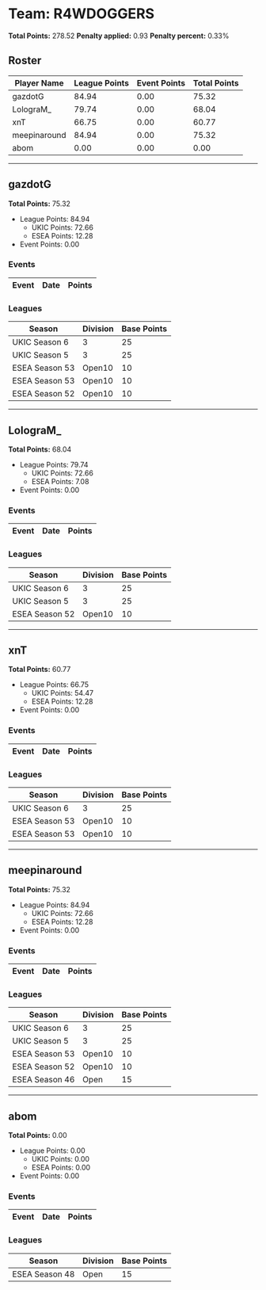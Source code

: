# Team: R4WDOGGERS

**Total Points:** 278.52
**Penalty applied:** 0.93
**Penalty percent:** 0.33%

## Roster
| Player Name | League Points | Event Points | Total Points |
|-------------|--------------|--------------|-------------|
| gazdotG | 84.94 | 0.00 | 75.32 |
| LolograM_ | 79.74 | 0.00 | 68.04 |
| xnT | 66.75 | 0.00 | 60.77 |
| meepinaround | 84.94 | 0.00 | 75.32 |
| abom | 0.00 | 0.00 | 0.00 |

---

## gazdotG

**Total Points:** 75.32

- League Points: 84.94
  - UKIC Points: 72.66
  - ESEA Points: 12.28
- Event Points: 0.00

### Events
| Event | Date | Points |
|-------|------|--------|
### Leagues
| Season | Division | Base Points |
|--------|----------|-------------|
| UKIC Season 6 | 3 | 25 |
| UKIC Season 5 | 3 | 25 |
| ESEA Season 53 | Open10 | 10 |
| ESEA Season 53 | Open10 | 10 |
| ESEA Season 52 | Open10 | 10 |
---

## LolograM_

**Total Points:** 68.04

- League Points: 79.74
  - UKIC Points: 72.66
  - ESEA Points: 7.08
- Event Points: 0.00

### Events
| Event | Date | Points |
|-------|------|--------|
### Leagues
| Season | Division | Base Points |
|--------|----------|-------------|
| UKIC Season 6 | 3 | 25 |
| UKIC Season 5 | 3 | 25 |
| ESEA Season 52 | Open10 | 10 |
---

## xnT

**Total Points:** 60.77

- League Points: 66.75
  - UKIC Points: 54.47
  - ESEA Points: 12.28
- Event Points: 0.00

### Events
| Event | Date | Points |
|-------|------|--------|
### Leagues
| Season | Division | Base Points |
|--------|----------|-------------|
| UKIC Season 6 | 3 | 25 |
| ESEA Season 53 | Open10 | 10 |
| ESEA Season 53 | Open10 | 10 |
---

## meepinaround

**Total Points:** 75.32

- League Points: 84.94
  - UKIC Points: 72.66
  - ESEA Points: 12.28
- Event Points: 0.00

### Events
| Event | Date | Points |
|-------|------|--------|
### Leagues
| Season | Division | Base Points |
|--------|----------|-------------|
| UKIC Season 6 | 3 | 25 |
| UKIC Season 5 | 3 | 25 |
| ESEA Season 53 | Open10 | 10 |
| ESEA Season 52 | Open10 | 10 |
| ESEA Season 46 | Open | 15 |
---

## abom

**Total Points:** 0.00

- League Points: 0.00
  - UKIC Points: 0.00
  - ESEA Points: 0.00
- Event Points: 0.00

### Events
| Event | Date | Points |
|-------|------|--------|
### Leagues
| Season | Division | Base Points |
|--------|----------|-------------|
| ESEA Season 48 | Open | 15 |